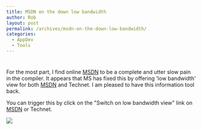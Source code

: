 ```yaml
---
title: MSDN on the down low bandwidth
author: Rob
layout: post
permalink: /archives/msdn-on-the-down-low-bandwidth/
categories:
  - AppDev
  - Tools
---
```

# 

For the most part, I find online [MSDN][1] to be a complete and utter slow pain in the compiler. It appears that MS has fixed this by offering 'low bandwidth' view for both [MSDN][1] and Technet. I am pleased to have this information tool back.

 [1]: http://msdn.microsoft.com/en-us/default.aspx

You can trigger this by click on the "Switch on low bandwidth view" link on [MSDN][1] or Technet.

![][2]

 [2]: https://www.datachomp.com/assets/appdev/Low_Bandwidth_MSDN.jpg